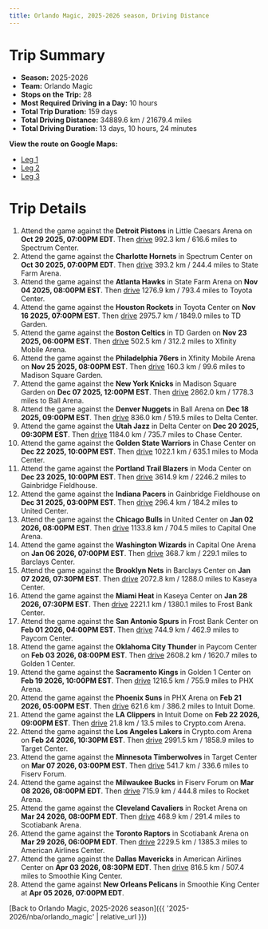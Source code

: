 ```yaml
---
title: Orlando Magic, 2025-2026 season, Driving Distance
---
```


# Trip Summary
- **Season:** 2025-2026
- **Team:** Orlando Magic
- **Stops on the Trip:** 28
- **Most Required Driving in a Day:** 10 hours
- **Total Trip Duration:** 159 days
- **Total Driving Distance:** 34889.6 km / 21679.4 miles
- **Total Driving Duration:** 13 days, 10 hours, 24 minutes

**View the route on Google Maps:**
- [Leg 1](https://www.google.com/maps/dir/Little+Caesars+Arena+Detroit+MI/Spectrum+Center+Charlotte+NC/State+Farm+Arena+Atlanta+GA/Toyota+Center+Houston+TX/TD+Garden+Boston+MA/Xfinity+Mobile+Arena+Philadelphia+PA/Madison+Square+Garden+New+York+NY/Ball+Arena+Denver+CO/Delta+Center+Salt+Lake+City+UT/Chase+Center+San+Francisco+CA)
- [Leg 2](https://www.google.com/maps/dir/Chase+Center+San+Francisco+CA/Moda+Center+Portland+OR/Gainbridge+Fieldhouse+Indianapolis+IN/United+Center+Chicago+IL/Capital+One+Arena+Washington+DC/Barclays+Center+Brooklyn+NY/Kaseya+Center+Miami+FL/Frost+Bank+Center+San+Antonio+TX/Paycom+Center+Oklahoma+City+OK/Golden+1+Center+Sacramento+CA)
- [Leg 3](https://www.google.com/maps/dir/Golden+1+Center+Sacramento+CA/PHX+Arena+Phoenix+AZ/Intuit+Dome+Inglewood+CA/Crypto.com+Arena+Los+Angeles+CA/Target+Center+Minneapolis+MN/Fiserv+Forum+Milwaukee+WI/Rocket+Arena+Cleveland+OH/Scotiabank+Arena+Toronto+ON/American+Airlines+Center+Dallas+TX/Smoothie+King+Center+New+Orleans+LA)

# Trip Details
1. Attend the game against the **Detroit Pistons** in Little Caesars Arena on **Oct 29 2025, 07:00PM EDT**. Then [drive](https://www.google.com/maps/dir/Little+Caesars+Arena+Detroit+MI/Spectrum+Center+Charlotte+NC) 992.3 km / 616.6 miles to Spectrum Center.
2. Attend the game against the **Charlotte Hornets** in Spectrum Center on **Oct 30 2025, 07:00PM EDT**. Then [drive](https://www.google.com/maps/dir/Spectrum+Center+Charlotte+NC/State+Farm+Arena+Atlanta+GA) 393.2 km / 244.4 miles to State Farm Arena.
3. Attend the game against the **Atlanta Hawks** in State Farm Arena on **Nov 04 2025, 08:00PM EST**. Then [drive](https://www.google.com/maps/dir/State+Farm+Arena+Atlanta+GA/Toyota+Center+Houston+TX) 1276.9 km / 793.4 miles to Toyota Center.
4. Attend the game against the **Houston Rockets** in Toyota Center on **Nov 16 2025, 07:00PM EST**. Then [drive](https://www.google.com/maps/dir/Toyota+Center+Houston+TX/TD+Garden+Boston+MA) 2975.7 km / 1849.0 miles to TD Garden.
5. Attend the game against the **Boston Celtics** in TD Garden on **Nov 23 2025, 06:00PM EST**. Then [drive](https://www.google.com/maps/dir/TD+Garden+Boston+MA/Xfinity+Mobile+Arena+Philadelphia+PA) 502.5 km / 312.2 miles to Xfinity Mobile Arena.
6. Attend the game against the **Philadelphia 76ers** in Xfinity Mobile Arena on **Nov 25 2025, 08:00PM EST**. Then [drive](https://www.google.com/maps/dir/Xfinity+Mobile+Arena+Philadelphia+PA/Madison+Square+Garden+New+York+NY) 160.3 km / 99.6 miles to Madison Square Garden.
7. Attend the game against the **New York Knicks** in Madison Square Garden on **Dec 07 2025, 12:00PM EST**. Then [drive](https://www.google.com/maps/dir/Madison+Square+Garden+New+York+NY/Ball+Arena+Denver+CO) 2862.0 km / 1778.3 miles to Ball Arena.
8. Attend the game against the **Denver Nuggets** in Ball Arena on **Dec 18 2025, 09:00PM EST**. Then [drive](https://www.google.com/maps/dir/Ball+Arena+Denver+CO/Delta+Center+Salt+Lake+City+UT) 836.0 km / 519.5 miles to Delta Center.
9. Attend the game against the **Utah Jazz** in Delta Center on **Dec 20 2025, 09:30PM EST**. Then [drive](https://www.google.com/maps/dir/Delta+Center+Salt+Lake+City+UT/Chase+Center+San+Francisco+CA) 1184.0 km / 735.7 miles to Chase Center.
10. Attend the game against the **Golden State Warriors** in Chase Center on **Dec 22 2025, 10:00PM EST**. Then [drive](https://www.google.com/maps/dir/Chase+Center+San+Francisco+CA/Moda+Center+Portland+OR) 1022.1 km / 635.1 miles to Moda Center.
11. Attend the game against the **Portland Trail Blazers** in Moda Center on **Dec 23 2025, 10:00PM EST**. Then [drive](https://www.google.com/maps/dir/Moda+Center+Portland+OR/Gainbridge+Fieldhouse+Indianapolis+IN) 3614.9 km / 2246.2 miles to Gainbridge Fieldhouse.
12. Attend the game against the **Indiana Pacers** in Gainbridge Fieldhouse on **Dec 31 2025, 03:00PM EST**. Then [drive](https://www.google.com/maps/dir/Gainbridge+Fieldhouse+Indianapolis+IN/United+Center+Chicago+IL) 296.4 km / 184.2 miles to United Center.
13. Attend the game against the **Chicago Bulls** in United Center on **Jan 02 2026, 08:00PM EST**. Then [drive](https://www.google.com/maps/dir/United+Center+Chicago+IL/Capital+One+Arena+Washington+DC) 1133.8 km / 704.5 miles to Capital One Arena.
14. Attend the game against the **Washington Wizards** in Capital One Arena on **Jan 06 2026, 07:00PM EST**. Then [drive](https://www.google.com/maps/dir/Capital+One+Arena+Washington+DC/Barclays+Center+Brooklyn+NY) 368.7 km / 229.1 miles to Barclays Center.
15. Attend the game against the **Brooklyn Nets** in Barclays Center on **Jan 07 2026, 07:30PM EST**. Then [drive](https://www.google.com/maps/dir/Barclays+Center+Brooklyn+NY/Kaseya+Center+Miami+FL) 2072.8 km / 1288.0 miles to Kaseya Center.
16. Attend the game against the **Miami Heat** in Kaseya Center on **Jan 28 2026, 07:30PM EST**. Then [drive](https://www.google.com/maps/dir/Kaseya+Center+Miami+FL/Frost+Bank+Center+San+Antonio+TX) 2221.1 km / 1380.1 miles to Frost Bank Center.
17. Attend the game against the **San Antonio Spurs** in Frost Bank Center on **Feb 01 2026, 04:00PM EST**. Then [drive](https://www.google.com/maps/dir/Frost+Bank+Center+San+Antonio+TX/Paycom+Center+Oklahoma+City+OK) 744.9 km / 462.9 miles to Paycom Center.
18. Attend the game against the **Oklahoma City Thunder** in Paycom Center on **Feb 03 2026, 08:00PM EST**. Then [drive](https://www.google.com/maps/dir/Paycom+Center+Oklahoma+City+OK/Golden+1+Center+Sacramento+CA) 2608.2 km / 1620.7 miles to Golden 1 Center.
19. Attend the game against the **Sacramento Kings** in Golden 1 Center on **Feb 19 2026, 10:00PM EST**. Then [drive](https://www.google.com/maps/dir/Golden+1+Center+Sacramento+CA/PHX+Arena+Phoenix+AZ) 1216.5 km / 755.9 miles to PHX Arena.
20. Attend the game against the **Phoenix Suns** in PHX Arena on **Feb 21 2026, 05:00PM EST**. Then [drive](https://www.google.com/maps/dir/PHX+Arena+Phoenix+AZ/Intuit+Dome+Inglewood+CA) 621.6 km / 386.2 miles to Intuit Dome.
21. Attend the game against the **LA Clippers** in Intuit Dome on **Feb 22 2026, 09:00PM EST**. Then [drive](https://www.google.com/maps/dir/Intuit+Dome+Inglewood+CA/Crypto.com+Arena+Los+Angeles+CA) 21.8 km / 13.5 miles to Crypto.com Arena.
22. Attend the game against the **Los Angeles Lakers** in Crypto.com Arena on **Feb 24 2026, 10:30PM EST**. Then [drive](https://www.google.com/maps/dir/Crypto.com+Arena+Los+Angeles+CA/Target+Center+Minneapolis+MN) 2991.5 km / 1858.9 miles to Target Center.
23. Attend the game against the **Minnesota Timberwolves** in Target Center on **Mar 07 2026, 03:00PM EST**. Then [drive](https://www.google.com/maps/dir/Target+Center+Minneapolis+MN/Fiserv+Forum+Milwaukee+WI) 541.7 km / 336.6 miles to Fiserv Forum.
24. Attend the game against the **Milwaukee Bucks** in Fiserv Forum on **Mar 08 2026, 08:00PM EDT**. Then [drive](https://www.google.com/maps/dir/Fiserv+Forum+Milwaukee+WI/Rocket+Arena+Cleveland+OH) 715.9 km / 444.8 miles to Rocket Arena.
25. Attend the game against the **Cleveland Cavaliers** in Rocket Arena on **Mar 24 2026, 08:00PM EDT**. Then [drive](https://www.google.com/maps/dir/Rocket+Arena+Cleveland+OH/Scotiabank+Arena+Toronto+ON) 468.9 km / 291.4 miles to Scotiabank Arena.
26. Attend the game against the **Toronto Raptors** in Scotiabank Arena on **Mar 29 2026, 06:00PM EDT**. Then [drive](https://www.google.com/maps/dir/Scotiabank+Arena+Toronto+ON/American+Airlines+Center+Dallas+TX) 2229.5 km / 1385.3 miles to American Airlines Center.
27. Attend the game against the **Dallas Mavericks** in American Airlines Center on **Apr 03 2026, 08:30PM EDT**. Then [drive](https://www.google.com/maps/dir/American+Airlines+Center+Dallas+TX/Smoothie+King+Center+New+Orleans+LA) 816.5 km / 507.4 miles to Smoothie King Center.
28. Attend the game against **New Orleans Pelicans** in Smoothie King Center at **Apr 05 2026, 07:00PM EDT**.

[Back to Orlando Magic, 2025-2026 season]({{ '2025-2026/nba/orlando_magic' | relative_url }})
